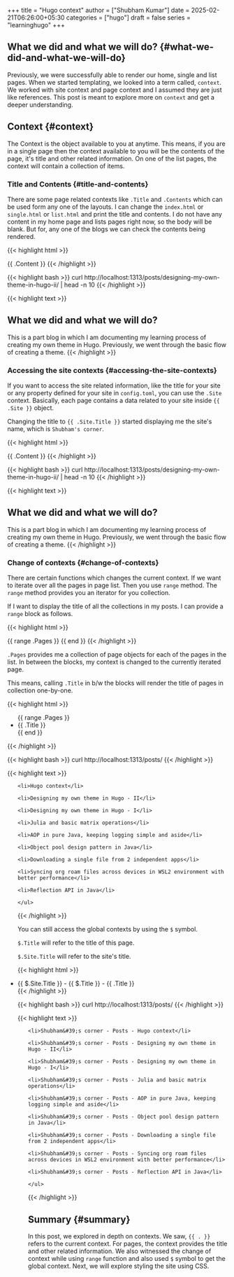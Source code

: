 +++
title = "Hugo context"
author = ["Shubham Kumar"]
date = 2025-02-21T06:26:00+05:30
categories = ["hugo"]
draft = false
series = "learninghugo"
+++

## What we did and what we will do? {#what-we-did-and-what-we-will-do}

Previously, we were successfully able to render our home, single and list pages.
When we started templating, we looked into a term called, `context`.
We worked with site context and page context and I assumed they are just like references.
This post is meant to explore more on `context` and get a deeper understanding.


## Context {#context}

The Context is the object available to you at anytime.
This means, if you are in a single page then the context available to you will be the contents of the page, it's title and other related information.
On one of the list pages, the context will contain a collection of items.


### Title and Contents {#title-and-contents}

There are some page related contexts like `.Title` and `.Contents` which can be used form any one of the layouts.
I can change the `index.html` or `single.html` or `list.html` and print the title and contents.
I do not have any content in my home page and lists pages right now, so the body will be blank.
But for, any one of the blogs we can check the contents being rendered.

{{< highlight html >}}
<html>
  <head>
    <title>
      {{ .Title }}
    </title>
  </head>
  <body>
    {{ .Content }}
  </body>
</html>
{{< /highlight >}}

{{< highlight bash >}}
curl http://localhost:1313/posts/designing-my-own-theme-in-hugo-ii/ | head -n 10
{{< /highlight >}}

{{< highlight text >}}
<html>
  <head><script src="/livereload.js?mindelay=10&amp;v=2&amp;port=1313&amp;path=livereload" data-no-instant defer></script>
    <title>
      Designing my own theme in Hugo - II
    </title>
  </head>
  <body>
    <h2 id="what-we-did-and-what-we-will-do">What we did and what we will do?</h2>
<p>This is a part blog in which I am documenting my learning process of creating my own theme in Hugo.
Previously, we went through the basic flow of creating a theme.
{{< /highlight >}}


### Accessing the site contexts {#accessing-the-site-contexts}

If you want to access the site related information, like the title for your site or any property defined for your site in `config.toml`, you can use the `.Site` context.
Basically, each page contains a data related to your site inside `{{ .Site }}` object.

Changing the title to `{{ .Site.Title }}` started displaying me the site's name, which is `Shubham's corner`.

{{< highlight html >}}
<html>
  <head>
    <title>
      {{ .Site.Title }}
    </title>
  </head>
  <body>
    {{ .Content }}
  </body>
</html>
{{< /highlight >}}

{{< highlight bash >}}
curl http://localhost:1313/posts/designing-my-own-theme-in-hugo-ii/ | head -n 10
{{< /highlight >}}

{{< highlight text >}}
<html>
  <head><script src="/livereload.js?mindelay=10&amp;v=2&amp;port=1313&amp;path=livereload" data-no-instant defer></script>
    <title>
      Shubham&#39;s corner
    </title>
  </head>
  <body>
    <h2 id="what-we-did-and-what-we-will-do">What we did and what we will do?</h2>
<p>This is a part blog in which I am documenting my learning process of creating my own theme in Hugo.
Previously, we went through the basic flow of creating a theme.
{{< /highlight >}}


### Change of contexts {#change-of-contexts}

There are certain functions which changes the current context.
If we want to iterate over all the pages in page list.
Then you use `range` method.
The `range` method provides you an iterator for you collection.

If I want to display the title of all the collections in my posts.
I can provide a `range` block as follows.

{{< highlight html >}}
<body>
  {{ range .Pages }}
  {{ end }}
</body>
{{< /highlight >}}

`.Pages` provides me a collection of page objects for each of the pages in the list.
In between the blocks, my context is changed to the currently iterated page.

This means, calling `.Title` in b/w the blocks will render the title of pages in collection one-by-one.

{{< highlight html >}}
<body>
  <ul>
  {{ range .Pages }}
  <li>{{ .Title }}</li>
  {{ end }}
  </ul>
</body>
{{< /highlight >}}

{{< highlight bash >}}
curl http://localhost:1313/posts/
{{< /highlight >}}

{{< highlight text >}}
<html>
  <body>
    <ul>

    <li>Hugo context</li>

    <li>Designing my own theme in Hugo - II</li>

    <li>Designing my own theme in Hugo - I</li>

    <li>Julia and basic matrix operations</li>

    <li>AOP in pure Java, keeping logging simple and aside</li>

    <li>Object pool design pattern in Java</li>

    <li>Downloading a single file from 2 independent apps</li>

    <li>Syncing org roam files across devices in WSL2 environment with better performance</li>

    <li>Reflection API in Java</li>

    </ul>
  </body>

</html>
{{< /highlight >}}

You can still access the global contexts by using the `$` symbol.

`$.Title` will refer to the title of this page.

`$.Site.Title` will refer to the site's title.

{{< highlight html >}}
 <li>{{ $.Site.Title }} - {{ $.Title }} - {{ .Title }}</li>
{{< /highlight >}}

{{< highlight bash >}}
curl http://localhost:1313/posts/
{{< /highlight >}}

{{< highlight text >}}
<html>
  <body>
    <ul>

    <li>Shubham&#39;s corner - Posts - Hugo context</li>

    <li>Shubham&#39;s corner - Posts - Designing my own theme in Hugo - II</li>

    <li>Shubham&#39;s corner - Posts - Designing my own theme in Hugo - I</li>

    <li>Shubham&#39;s corner - Posts - Julia and basic matrix operations</li>

    <li>Shubham&#39;s corner - Posts - AOP in pure Java, keeping logging simple and aside</li>

    <li>Shubham&#39;s corner - Posts - Object pool design pattern in Java</li>

    <li>Shubham&#39;s corner - Posts - Downloading a single file from 2 independent apps</li>

    <li>Shubham&#39;s corner - Posts - Syncing org roam files across devices in WSL2 environment with better performance</li>

    <li>Shubham&#39;s corner - Posts - Reflection API in Java</li>

    </ul>
  </body>

</html>
{{< /highlight >}}


## Summary {#summary}

In this post, we explored in depth on contexts.
We saw, `{{ . }}` refers to the current context.
For pages, the context provides the title and other related information.
We also witnessed the change of context while using `range` function and also used `$` symbol to get the global context.
Next, we will explore styling the site using CSS.
